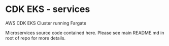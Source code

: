 # CDK EKS - services

AWS CDK EKS Cluster running Fargate

Microservices source code contained here. Please see main README.md in root of repo for more details.
